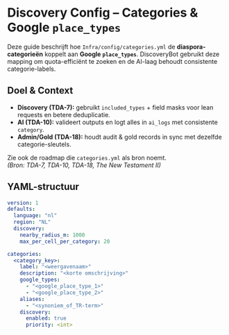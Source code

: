 # Discovery Config – Categories & Google `place_types`

Deze guide beschrijft hoe `Infra/config/categories.yml` de **diaspora-categorieën** koppelt aan **Google `place_types`**. DiscoveryBot gebruikt deze mapping om quota-efficiënt te zoeken en de AI-laag behoudt consistente categorie-labels.

## Doel & Context

- **Discovery (TDA-7):** gebruikt `included_types` + field masks voor lean requests en betere deduplicatie.  
- **AI (TDA-10):** valideert outputs en logt alles in `ai_logs` met consistente `category`.  
- **Admin/Gold (TDA-18):** houdt audit & gold records in sync met dezelfde categorie-sleutels.  

Zie ook de roadmap die `categories.yml` als bron noemt.  
*(Bron: TDA-7, TDA-10, TDA-18, The New Testament II)*

## YAML-structuur

```yaml
version: 1
defaults:
  language: "nl"
  region: "NL"
  discovery:
    nearby_radius_m: 1000
    max_per_cell_per_category: 20

categories:
  <category_key>:
    label: "<weergavenaam>"
    description: "<korte omschrijving>"
    google_types:
      - "<google_place_type_1>"
      - "<google_place_type_2>"
    aliases:
      - "<synoniem_of_TR-term>"
    discovery:
      enabled: true
      priority: <int>
